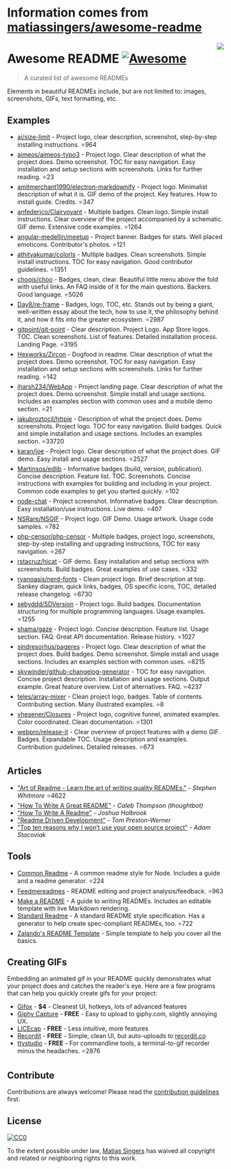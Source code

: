 # Information comes from [matiassingers/awesome-readme](https://github.com/matiassingers/awesome-readme)
<img src="icon.png" align="right" />

# Awesome README [![Awesome](https://cdn.rawgit.com/sindresorhus/awesome/d7305f38d29fed78fa85652e3a63e154dd8e8829/media/badge.svg)](https://github.com/sindresorhus/awesome)
> A curated list of awesome READMEs

Elements in beautiful READMEs include, but are not limited to: images, screenshots, GIFs, text formatting, etc.

## Examples
- [ai/size-limit](https://github.com/ai/size-limit) - Project logo, clear description, screenshot, step-by-step installing instructions. :star:964
- [aimeos/aimeos-typo3](https://github.com/aimeos/aimeos-typo3) - Project logo. Clear description of what the project does. Demo screenshot. TOC for easy navigation. Easy installation and setup sections with screenshots. Links for further reading. :star:23
- [amitmerchant1990/electron-markdownify](https://github.com/amitmerchant1990/electron-markdownify) - Project logo. Minimalist description of what it is. GIF demo of the project. Key features. How to install guide. Credits. :star:347
- [anfederico/Clairvoyant](https://github.com/anfederico/Clairvoyant) - Multiple badges. Clean logo. Simple install instructions. Clear overview of the project accompanied by a schematic. GIF demo. Extensive code examples. :star:1264
- [angular-medellin/meetup](https://github.com/angular-medellin/meetup) - Project banner. Badges for stats. Well placed emoticons. Contributor's photos. :star:121
- [athityakumar/colorls](https://github.com/athityakumar/colorls) - Multiple badges. Clean screenshots. Simple install instructions. TOC for easy navigation. Good contributor guidelines. :star:1351
- [choojs/choo](https://github.com/choojs/choo) - Badges, clean, clear. Beautiful little menu above the fold with useful links. An FAQ inside of it for the main questions. Backers. Good language. :star:5026
- [Day8/re-frame](https://github.com/Day8/re-frame) - Badges, logo, TOC, etc. Stands out by being a giant, well-written essay about the tech, how to use it, the philosophy behind it, and how it fits into the greater ecosystem. :star:2987
- [gitpoint/git-point](https://github.com/gitpoint/git-point) - Clear description. Project Logo. App Store logos. TOC. Clean screenshots. List of features. Detailed installation process. Landing Page. :star:3195
- [Hexworks/Zircon](https://github.com/Hexworks/zircon) - Dogfood in readme. Clear description of what the project does. Demo screenshot. TOC for easy navigation. Easy installation and setup sections with screenshots. Links for further reading. :star:142
- [iharsh234/WebApp](https://github.com/iharsh234/WebApp) - Project landing page. Clear description of what the project does. Demo screenshot. Simple install and usage sections. Includes an examples section with common uses and a mobile demo section. :star:21
- [jakubroztocil/httpie](https://github.com/jakubroztocil/httpie) - Description of what the project does. Demo screenshots. Project logo. TOC for easy navigation. Build badges. Quick and simple installation and usage sections. Includes an examples section. :star:33720
- [karan/joe](https://github.com/karan/joe) - Project logo. Clear description of what the project does. GIF demo. Easy install and usage sections. :star:2527
- [Martinsos/edlib](https://github.com/Martinsos/edlib) - Informative badges (build, version, publication). Concise description. Feature list. TOC. Screenshots. Concise instructions with examples for building and including in your project. Common code examples to get you started quickly. :star:102
- [node-chat](https://github.com/IgorAntun/node-chat) - Project screenshot. Informative badges. Clear description. Easy installation/use instructions. Live demo. :star:407
- [NSRare/NSGIF](https://github.com/NSRare/NSGIF) - Project logo. GIF Demo. Usage artwork. Usage code samples. :star:782
- [php-censor/php-censor](https://github.com/php-censor/php-censor) - Multiple badges, project logo, screenshots, step-by-step installing and upgrading instructions, TOC for easy navigation. :star:267
- [rstacruz/hicat](https://github.com/rstacruz/hicat) - GIF demo. Easy installation and setup sections with screenshots. Build badges. Great examples of use cases. :star:332
- [ryanoasis/nerd-fonts](https://github.com/ryanoasis/nerd-fonts) - Clean project logo. Brief description at top. Sankey diagram, quick links, badges, OS specific icons, TOC, detailed release changelog. :star:6730
- [sebyddd/SDVersion](https://github.com/sebyddd/SDVersion) - Project logo. Build badges. Documentation structuring for multiple programming languages. Usage examples. :star:1255
- [shama/gaze](https://github.com/shama/gaze) - Project logo. Concise description. Feature list. Usage section. FAQ. Great API documentation. Release history. :star:1027
- [sindresorhus/pageres](https://github.com/sindresorhus/pageres) - Project logo. Clear description of what the project does. Build badges. Demo screenshot. Simple install and usage sections. Includes an examples section with common uses. :star:8215
- [skywinder/github-changelog-generator](https://github.com/skywinder/github-changelog-generator) - TOC for easy navigation. Concise project description. Installation and usage sections. Output example. Great feature overview. List of alternatives. FAQ. :star:4237
- [teles/array-mixer](https://github.com/teles/array-mixer) - Clean project logo, badges. Table of contents. Contributing section. Many illustrated examples. :star:8
- [vhesener/Closures](https://github.com/vhesener/Closures) - Project logo, cognitive funnel, animated examples. Color coordinated. Clean documentation. :star:1301
- [webpro/release-it](https://github.com/webpro/release-it) - Clear overview of project features with a demo GIF. Badges. Expandable TOC. Usage description and examples. Contribution guidelines. Detailed releases. :star:673

## Articles
- ["Art of Readme - Learn the art of writing quality READMEs."](https://github.com/noffle/art-of-readme) - *Stephen Whitmore* :star:4622
- ["How To Write A Great README"](https://robots.thoughtbot.com/how-to-write-a-great-readme) - *Caleb Thompson (thoughtbot)*
- ["How To Write A Readme"](http://jfhbrook.github.io/2011/11/09/readmes.html) - *Joshua Holbrook*
- ["Readme Driven Development"](http://tom.preston-werner.com/2010/08/23/readme-driven-development.html) - *Tom Preston-Werner*
- ["Top ten reasons why I won’t use your open source project"](https://changelog.com/posts/top-ten-reasons-why-i-wont-use-your-open-source-project) - *Adam Stacoviak*

## Tools

- [Common Readme](https://github.com/noffle/common-readme) - A common readme style for Node. Includes a guide and a readme generator. :star:224
- [Feedmereadmes](https://github.com/lappleapple/feedmereadmes) - README editing and project analysis/feedback. :star:963
- [Make a README](https://www.makeareadme.com/) - A guide to writing READMEs. Includes an editable template with live Markdown rendering.
- [Standard Readme](https://github.com/RichardLitt/standard-readme) - A standard README style specification. Has a generator to help create spec-compliant READMEs, too. :star:722
- [Zalando's README Template](https://github.com/zalando/zalando-howto-open-source/blob/master/READMEtemplate.md) - Simple template to help you cover all the basics.

## Creating GIFs

Embedding an animated gif in your README quickly demonstrates what your project does and catches the reader's eye.  Here are a few programs that can help you quickly create gifs for your project:

- [Gifox](https://gifox.io) - **$4** - Cleanest UI, hotkeys, lots of advanced features
- [Giphy Capture](https://giphy.com/apps/giphycapture) - **FREE** - Easy to upload to giphy.com, slightly annoying UX.
- [LICEcap](https://www.cockos.com/licecap/) - **FREE** - Less intuitive, more features
- [Recordit](http://recordit.co/) - **FREE** - Simple, clean UI, but auto-uploads to [recordit.co](http://recordit.co)
- [ttystudio](https://github.com/chjj/ttystudio) - **FREE** - For commandline tools, a terminal-to-gif recorder minus the headaches. :star:2876

## Contribute

Contributions are always welcome!
Please read the [contribution guidelines](contributing.md) first.

## License

[![CC0](https://licensebuttons.net/p/zero/1.0/88x31.png)](https://creativecommons.org/publicdomain/zero/1.0/)

To the extent possible under law, [Matias Singers](http://mts.io) has waived all copyright and related or neighboring rights to this work.

